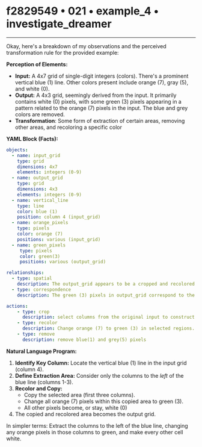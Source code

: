 # f2829549 • 021 • example_4 • investigate_dreamer

---
Okay, here's a breakdown of my observations and the perceived transformation rule for the provided example:

**Perception of Elements:**

*   **Input:** A 4x7 grid of single-digit integers (colors). There's a prominent vertical blue (1) line. Other colors present include orange (7), gray (5), and white (0).
*   **Output:** A 4x3 grid, seemingly derived from the input. It primarily contains white (0) pixels, with some green (3) pixels appearing in a pattern related to the orange (7) pixels in the input. The blue and grey colors are removed.
* **Transformation**: Some form of extraction of certain areas, removing other areas, and recoloring a specific color

**YAML Block (Facts):**



```yaml
objects:
  - name: input_grid
    type: grid
    dimensions: 4x7
    elements: integers (0-9)
  - name: output_grid
    type: grid
    dimensions: 4x3
    elements: integers (0-9)
  - name: vertical_line
    type: line
    color: blue (1)
    position: column 4 (input_grid)
  - name: orange_pixels
    type: pixels
    color: orange (7)
    positions: various (input_grid)
  - name: green_pixels
     type: pixels
     color: green(3)
     positions: various (output_grid)

relationships:
  - type: spatial
    description: The output_grid appears to be a cropped and recolored section of the input_grid.
  - type: correspondence
    description: The green (3) pixels in output_grid correspond to the locations of orange pixels to the left of the blue line in input_grid.

actions:
    - type: crop
      description: select columns from the original input to construct a smaller grid
    - type: recolor
      description: Change orange (7) to green (3) in selected regions.
    - type: remove
      description: remove blue(1) and grey(5) pixels

```



**Natural Language Program:**

1.  **Identify Key Column:** Locate the vertical blue (1) line in the input grid (column 4).
2.  **Define Extraction Area:** Consider only the columns to the *left* of the blue line (columns 1-3).
3.  **Recolor and Copy:**
    *   Copy the selected area (first three columns).
    *   Change all orange (7) pixels within this copied area to green (3).
    *   All other pixels become, or stay, white (0)
4.  The copied and recolored area becomes the output grid.

In simpler terms: Extract the columns to the left of the blue line, changing any orange pixels in those columns to green, and make every other cell white.

